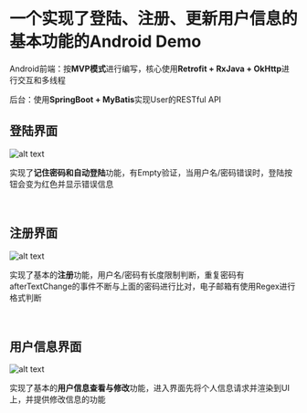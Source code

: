 <h1>一个实现了登陆、注册、更新用户信息的基本功能的Android Demo</h1>
<p>Android前端：按<strong>MVP模式</strong>进行编写，核心使用<strong>Retrofit + RxJava + OkHttp</strong>进行交互和多线程</p>
<p>后台：使用<strong>SpringBoot + MyBatis</strong>实现User的RESTful API
<br/>
<h2>登陆界面</h2>

![alt text](https://github.com/zhuyst/Retrofit_Learn/blob/master/Screenshots/login.jpg)

<p>实现了<strong>记住密码和自动登陆</strong>功能，有Empty验证，当用户名/密码错误时，登陆按钮会变为红色并显示错误信息</p>
<br/>
<h2>注册界面</h2>

![alt text](https://github.com/zhuyst/Retrofit_Learn/blob/master/Screenshots/register.jpg)

<p>实现了基本的<strong>注册</strong>功能，用户名/密码有长度限制判断，重复密码有afterTextChange的事件不断与上面的密码进行比对，电子邮箱有使用Regex进行格式判断</p>
<br/>
<h2>用户信息界面</h2>

![alt text](https://github.com/zhuyst/Retrofit_Learn/blob/master/Screenshots/userinfo.jpg)

<p>实现了基本的<strong>用户信息查看与修改</strong>功能，进入界面先将个人信息请求并渲染到UI上，并提供修改信息的功能</p>
